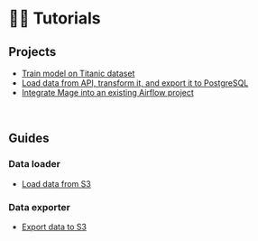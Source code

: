 # 👩‍🏫 Tutorials

## Projects

- [Train model on Titanic dataset](quick_start/train_titanic_model/README.md)
- [Load data from API, transform it, and export it to PostgreSQL](quick_start/etl_restaurant/README.md)
- [Integrate Mage into an existing Airflow project](airflow/integrate_into_existing_project/README.md)

<br />

## Guides

### Data loader

- [Load data from S3](guides/data_loader/s3.md)

### Data exporter

- [Export data to S3](guides/data_exporter/s3.md)

<br />

